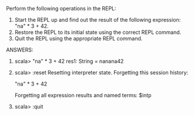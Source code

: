Perform the following operations in the REPL:
1.	Start the REPL up and find out the result of the following expression: "na" * 3 + 42.
2.	Restore the REPL to its initial state using the correct REPL command.
3.	Quit the REPL using the appropriate REPL command.


ANSWERS:
1. scala> "na" * 3 + 42
   res1: String = nanana42

2. scala> :reset
   Resetting interpreter state.
   Forgetting this session history:
   
   "na" * 3 + 42
   
   Forgetting all expression results and named terms: $intp
   
3. scala> :quit
